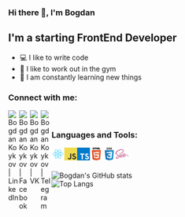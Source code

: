 ### Hi there 👋, I'm Bogdan

## I'm a starting FrontEnd Developer
- 💻 I like to write code
- 💪 I like to work out in the gym
- 🥅 I am constantly learning new things

### Connect with me:

[<img align="left" alt="BogdanKoykov | LinkedIn" width="22px" src="https://cdn.jsdelivr.net/npm/simple-icons@v3/icons/linkedin.svg" />](https://www.linkedin.com/in/bogdan-koykov-015716225/)
[<img align="left" alt="BogdanKoykov | Facebook" width="22px" src="https://cdn.jsdelivr.net/npm/simple-icons@3.13.0/icons/facebook.svg" />](https://www.facebook.com/bogdan.koykov.7)
[<img align="left" alt="BogdanKoykov | VK" width="22px" src="https://cdn.jsdelivr.net/npm/simple-icons@v3/icons/vk.svg" />](https://vk.com/bodzio1)
[<img align="left" alt="BogdanKoykov | Telegram" width="22px" src="https://cdn.jsdelivr.net/npm/simple-icons@3.13.0/icons/telegram.svg" />](https://t.me/Bliqu1)


<br />

### Languages and Tools:

<img align="left" alt="React" width="26px" src="https://raw.githubusercontent.com/github/explore/80688e429a7d4ef2fca1e82350fe8e3517d3494d/topics/react/react.png" />
<img align="left" alt="JavaScript" width="26px" src="https://raw.githubusercontent.com/github/explore/80688e429a7d4ef2fca1e82350fe8e3517d3494d/topics/javascript/javascript.png" />
<img align="left" alt="Sass" width="26px" src="https://raw.githubusercontent.com/github/explore/80688e429a7d4ef2fca1e82350fe8e3517d3494d/topics/typescript/typescript.png" />
<img align="left" alt="HTML5" width="26px" src="https://raw.githubusercontent.com/github/explore/80688e429a7d4ef2fca1e82350fe8e3517d3494d/topics/html/html.png" />
<img align="left" alt="CSS3" width="26px" src="https://raw.githubusercontent.com/github/explore/80688e429a7d4ef2fca1e82350fe8e3517d3494d/topics/css/css.png" />
<img align="left" alt="Sass" width="26px" src="https://raw.githubusercontent.com/github/explore/80688e429a7d4ef2fca1e82350fe8e3517d3494d/topics/sass/sass.png" />

<br />
<br />

![Bogdan's GitHub stats](https://github-readme-stats.vercel.app/api?username=Bliqui)
<br />
![Top Langs](https://github-readme-stats.vercel.app/api/top-langs/?username=Bliqui&layout=compact)

[linkedin]: https://www.linkedin.com/in/bogdan-koykov-015716225/
[facebook]: https://www.facebook.com/bogdan.koykov.7
[telegram]: @Bliqu1
